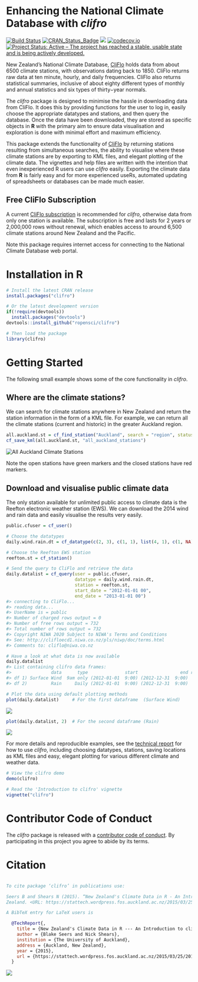 <!-- README.md is generated from README.Rmd. Please edit that file -->

Enhancing the National Climate Database with *clifro*
=====================================================

[![Build
Status](https://travis-ci.org/ropensci/clifro.svg)](https://travis-ci.org/ropensci/clifro)
[![CRAN\_Status\_Badge](https://www.r-pkg.org/badges/version/clifro)](https://cran.r-project.org/package=clifro)
[![](https://cranlogs.r-pkg.org/badges/clifro)](https://cran.r-project.org/package=clifro)
[![codecov.io](https://codecov.io/github/ropensci/clifro/coverage.svg?branch=master)](https://codecov.io/github/ropensci/clifro?branch=master)
[![Project Status: Active – The project has reached a stable, usable
state and is being actively
developed.](https://www.repostatus.org/badges/latest/active.svg)](https://www.repostatus.org/#active)

New Zealand’s National Climate Database,
[CliFlo](https://cliflo.niwa.co.nz/) holds data from about 6500 climate
stations, with observations dating back to 1850. CliFlo returns raw data
at ten minute, hourly, and daily frequencies. CliFlo also returns
statistical summaries, inclusive of about eighty different types of
monthly and annual statistics and six types of thirty−year normals.

The *clifro* package is designed to minimise the hassle in downloading
data from CliFlo. It does this by providing functions for the user to
log in, easily choose the appropriate datatypes and stations, and then
query the database. Once the data have been downloaded, they are stored
as specific objects in **R** with the primary aim to ensure data
visualisation and exploration is done with minimal effort and maximum
efficiency.

This package extends the functionality of
[CliFlo](https://cliflo.niwa.co.nz/) by returning stations resulting
from simultaneous searches, the ability to visualise where these climate
stations are by exporting to KML files, and elegant plotting of the
climate data. The vignettes and help files are written with the
intention that even inexperienced R users can use *clifro* easily.
Exporting the climate data from **R** is fairly easy and for more
experienced useRs, automated updating of spreadsheets or databases can
be made much easier.

Free CliFlo Subscription
------------------------

A current [CliFlo
subscription](https://cliflo.niwa.co.nz/pls/niwp/wsubform.intro) is
recommended for *clifro*, otherwise data from only one station is
available. The subscription is free and lasts for 2 years or 2,000,000
rows without renewal, which enables access to around 6,500 climate
stations around New Zealand and the Pacific.

Note this package requires internet access for connecting to the
National Climate Database web portal.

Installation in R
=================

``` r
# Install the latest CRAN release
install.packages("clifro")

# Or the latest development version
if(!require(devtools))
  install.packages("devtools")
devtools::install_github("ropensci/clifro")

# Then load the package
library(clifro)
```

Getting Started
===============

The following small example shows some of the core functionality in
*clifro*.

Where are the climate stations?
-------------------------------

We can search for climate stations anywhere in New Zealand and return
the station information in the form of a KML file. For example, we can
return all the climate stations (current and historic) in the greater
Auckland region.

``` r
all.auckland.st = cf_find_station("Auckland", search = "region", status = "all")
cf_save_kml(all.auckland.st, "all_auckland_stations")
```

![All Auckland Climate Stations](tools/README-map.png)

Note the open stations have green markers and the closed stations have
red markers.

Download and visualise public climate data
------------------------------------------

The only station available for unlimited public access to climate data
is the Reefton electronic weather station (EWS). We can download the
2014 wind and rain data and easily visualise the results very easily.

``` r
public.cfuser = cf_user()

# Choose the datatypes
daily.wind.rain.dt = cf_datatype(c(2, 3), c(1, 1), list(4, 1), c(1, NA))

# Choose the Reefton EWS station
reefton.st = cf_station()

# Send the query to CliFlo and retrieve the data
daily.datalist = cf_query(user = public.cfuser, 
                          datatype = daily.wind.rain.dt, 
                          station = reefton.st,
                          start_date = "2012-01-01 00",
                          end_date = "2013-01-01 00")
#> connecting to CliFlo...
#> reading data...
#> UserName is = public
#> Number of charged rows output = 0
#> Number of free rows output = 732
#> Total number of rows output = 732
#> Copyright NIWA 2020 Subject to NIWA's Terms and Conditions
#> See: http://clifloecd1.niwa.co.nz/pls/niwp/doc/terms.html
#> Comments to: cliflo@niwa.co.nz

# Have a look at what data is now available
daily.datalist
#> List containing clifro data frames:
#>               data      type              start                end rows
#> df 1) Surface Wind  9am only (2012-01-01  9:00) (2012-12-31  9:00)  366
#> df 2)         Rain     Daily (2012-01-01  9:00) (2012-12-31  9:00)  366

# Plot the data using default plotting methods
plot(daily.datalist)     # For the first dataframe  (Surface Wind)
```

![](tools/README-rain-wind-example-1.png)

``` r
plot(daily.datalist, 2)  # For the second dataframe (Rain)
```

![](tools/README-rain-wind-example-2.png)

For more details and reproducible examples, see the [technical
report](https://stattech.wordpress.fos.auckland.ac.nz/2015/03/25/2015-02-new-zealands-climate-data-in-r-an-introduction-to-clifro/)
for how to use *clifro*, including choosing datatypes, stations, saving
locations as KML files and easy, elegant plotting for various different
climate and weather data.

``` r
# View the clifro demo
demo(clifro)

# Read the 'Introduction to clifro' vignette
vignette("clifro")
```

Contributor Code of Conduct
===========================

The *clifro* package is released with a [contributor code of
conduct](https://github.com/ropensci/clifro/blob/master/CONDUCT.md). By
participating in this project you agree to abide by its terms.

Citation
========

``` bibtex

To cite package ‘clifro’ in publications use:

Seers B and Shears N (2015). “New Zealand's Climate Data in R - An Introduction to clifro.” The University of Auckland, Auckland, New
Zealand. <URL: https://stattech.wordpress.fos.auckland.ac.nz/2015/03/25/2015-02-new-zealands-climate-data-in-r-an-introduction-to-clifro/>.

A BibTeX entry for LaTeX users is

  @TechReport{,
    title = {New Zealand's Climate Data in R --- An Introduction to clifro},
    author = {Blake Seers and Nick Shears},
    institution = {The University of Auckland},
    address = {Auckland, New Zealand},
    year = {2015},
    url = {https://stattech.wordpress.fos.auckland.ac.nz/2015/03/25/2015-02-new-zealands-climate-data-in-r-an-introduction-to-clifro/},
  }
```

[![](https://ropensci.org/public_images/github_footer.png)](https://ropensci.org/)
